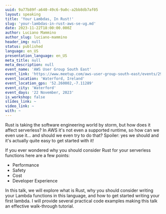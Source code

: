 ```yaml
---
uuid: 9a77b89f-a640-49c6-9a0c-a2bb8db7af05
layout: speaking
title: 'Your Lambdas, In Rust!'
slug: 'your-lambdas-in-rust-aws-se-ug.md'
date: 2023-11-22T18:00:00.000Z
author: Luciano Mammino
author_slug: luciano-mammino
header_img: null
status: published
language: en_US
presentation_language: en_US
meta_title: null
meta_description: null
event_name: 'AWS User Group South East'
event_link: 'https://www.meetup.com/aws-user-group-south-east/events/297087761'
event_location: 'Waterford, Ireland'
event_location_gps: '52.260002,-7.11289'
event_city: 'Waterford'
event_days: '22 November, 2023'
is_workshop: false
slides_link: ~
video_link: ~
with: ~
---
```


Rust is taking the software engineering world by storm, but how does it affect serverless? In AWS it's not even a supported runtime, so how can we even use it... and should we even try to do that? Spoiler: yes we should and it's actually quite easy to get started with it!

If you ever wondered why you should consider Rust for your serverless functions here are a few points:

- Performance
- Safety
- Cost
- Developer Experience

In this talk, we will explore what is Rust, why you should consider writing your Lambda functions in this language, and how to get started writing your first lambda. I will provide several practical code examples making this talk an effective walk-through tutorial.